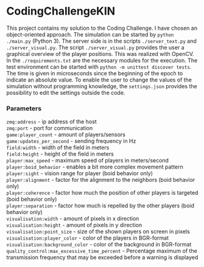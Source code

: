 # CodingChallengeKIN
This project contains my solution to the Coding Challenge. I have chosen an object-oriented approach.
The simulation can be started by `python ./main.py` (Python 3). The server side is in the scripts `./server_text.py` and `./server_visual.py`. The script `./server_visual.py` provides the user a graphical overview of the player positions. This was realized with OpenCV. In the `./requirements.txt` are the necessary modules for the execution. The test environment can be started with `python -m unittest discover tests`.
The time is given in microseconds since the beginning of the epoch to indicate an absolute value. To enable the user to change the values of the simulation without programming knowledge, the `settings.json` provides the possibility to edit the settings outside the code.  


### Parameters
`zmq:address` - ip address of the host  
`zmq:port` - port for communication  
`game:player_count` - amount of players/sensors  
`game:updates_per_second` - sending frequency in Hz  
`field:width` - width of the field in meters  
`field:height` - height of the field in meters  
`player:max_speed` - maximum speed of players in meters/second  
`player:boid_behavior` - enables a bit more complex movement pattern  
`player:sight` - vision range for player (boid behavior only)  
`player:alignment` - factor for the alignment to the neighbors (boid behavior only)  
`player:coherence` - factor how much the position of other players is targeted (boid behavior only)  
`player:separation` - factor how much is repelled by the other players (boid behavior only)  
`visualisation:width` - amount of pixels in x direction  
`visualisation:height` - amount of pixels in y direction  
`visualisation:point_size` - size of the shown players on screen in pixels  
`visualisation:player_color` - color of the players in BGR-format  
`visualisation:background_color` - color of the background in BGR-format  
`quality_control:max_excessive_time_percent` - Percentage maximum of the transmission frequency that may be exceeded before a warning is displayed  
